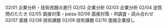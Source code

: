 02/01
企業分析・技術改題の進行
02/02
企業分析
02/03
企業分析
02/04
逆質問のたたき
02/05
面接対策・paiza
02/06
面接対策・IR調査・読み合わせ
02/07
面接
02/08
技術課題
02/09
技術課題
02/10
面接企業探し

